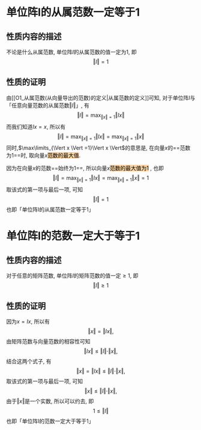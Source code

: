 # 单位阵I的从属范数一定等于1

## 性质内容的描述

不论是什么从属范数, 单位阵$I$的从属范数的值一定为$1$, 即$$\Vert I \Vert =1$$
## 性质的证明

由[[O1_从属范数(从向量导出的范数)的定义|从属范数的定义]]可知, 对于单位阵$I$与「任意向量范数的从属范数$\Vert I\Vert$」, 有$$\Vert I \Vert=\max_{\Vert x \Vert =1}\Vert Ix \Vert$$而我们知道$Ix=x$, 所以有$$\Vert I \Vert=\max_{\Vert x \Vert =1}\Vert Ix \Vert=\max_{\Vert x \Vert =1}\Vert x \Vert$$同时,$\max\limits_{\Vert x \Vert =1}\Vert x \Vert$的意思是, 在向量$x$的==范数为$1$==时, 取向量$x$<mark style="background: #FFB86CA6;">范数的最大值</mark>. 

因为在向量$x$的范数==始终为$1$==, 所以向量$x$<mark style="background: #FFB86CA6;">范数的最大值为1</mark> , 也即$$\Vert I \Vert=\max_{\Vert x \Vert =1}\Vert Ix \Vert=\max_{\Vert x \Vert =1}\Vert x \Vert=1$$取该式的第一项与最后一项, 可知$$\Vert I \Vert =1$$
也即「单位阵I的从属范数一定等于1」


# 单位阵I的范数一定大于等于1

## 性质内容的描述

对于任意的矩阵范数, 单位阵$I$的矩阵范数的值一定$\ge 1$, 即$$\Vert I \Vert \ge 1$$

## 性质的证明 

因为$x=Ix$, 所以有$$\Vert x \Vert = \Vert Ix\Vert,$$
由矩阵范数与向量范数的相容性可知$$\Vert Ix \Vert \le \Vert I\Vert \cdot \Vert x \Vert,$$结合这两个式子, 有$$\Vert x \Vert = \Vert Ix\Vert\le \Vert I\Vert \cdot \Vert x \Vert,$$取该式的第一项与最后一项, 可知$$\Vert x \Vert \le \Vert I\Vert \cdot \Vert x \Vert,$$由于$\Vert x\Vert$是一个实数, 所以可以约去, 即$$1\le \Vert I\Vert $$也即「单位阵I的范数一定大于等于1」